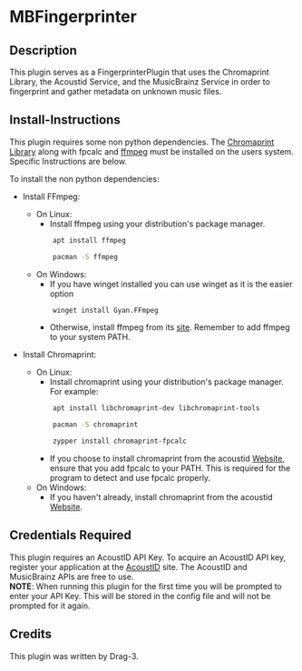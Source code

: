 # MBFingerprinter  
## Description  
This plugin serves as a FingerprinterPlugin that uses the Chromaprint Library, the Acoustid Service, and the MusicBrainz Service in order to fingerprint and gather metadata on unknown music files.

## Install-Instructions

This plugin requires some non python dependencies. The [Chromaprint Library](https://acoustid.org/chromaprint) along with fpcalc and [ffmpeg](https://ffmpeg.org/) must be installed on the users system. Specific Instructions are below.

To install the non python dependencies:
- Install FFmpeg:
    - On Linux:
        - Install ffmpeg using your distribution's package manager.
        ```bash
            apt install ffmpeg
        ```
        ```bash
            pacman -S ffmpeg
        ```
    - On Windows:
        - If you have winget installed you can use winget as it is the easier option
        ```bash
            winget install Gyan.FFmpeg
        ```
        - Otherwise, install ffmpeg from its [site](https://ffmpeg.org). Remember to add ffmpeg to your system PATH.

- Install Chromaprint:
   - On Linux:
       - Install chromaprint using your distribution's package manager. For example:
       ```bash
           apt install libchromaprint-dev libchromaprint-tools
       ```
       ```bash
           pacman -S chromaprint
       ```
       ```bash
           zypper install chromaprint-fpcalc
       ```
       - If you choose to install chromaprint from the acoustid [Website](https://acoustid.org/chromaprint), ensure that you add fpcalc to your PATH. This is required for the program to detect and use fpcalc properly.
   - On Windows:
       - If you haven't already, install chromaprint from the acoustid [Website](https://acoustid.org/chromaprint).


## Credentials Required
This plugin requires an AcoustID API Key. To acquire an AcoustID API key, register your application at the [AcoustID](https://acoustid.org/new-application) site. The AcoustID and MusicBrainz APIs are free to use.   
**NOTE**: When running this plugin for the first time you will be prompted to enter your API Key. This will be stored in the config file and will not be prompted for it again.

## Credits
This plugin was written by Drag-3.